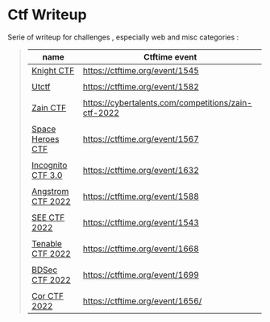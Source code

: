 # Ctf Writeup

Serie of writeup for challenges , especially web and misc categories : 

> | name               | Ctftime event |  
> | ----------------- | ----------- |
> | [Knight CTF](./KnightCTF/README.md) | https://ctftime.org/event/1545 |
> | | | |
> | [Utctf](./UTCTF/README.md)       | https://ctftime.org/event/1582 |
> | | | |
> | [Zain CTF](./ZainCTF/README.md)       | https://cybertalents.com/competitions/zain-ctf-2022 |
> | | | |
> | [Space Heroes CTF](./SpaceHerosCTF/README.md)       | https://ctftime.org/event/1567 |
> | | | |
> | [Incognito CTF 3.0](./IncognitoCTF%203.0/README.md)       | https://ctftime.org/event/1632 |
> | | | |
> | [Angstrom CTF 2022](./AngstromCTF/README.md)       | https://ctftime.org/event/1588 |
> | | | |
> | [SEE CTF 2022](./SeeTF/README.md)       | https://ctftime.org/event/1543 |
> | | | |
> | [Tenable CTF 2022](./TenableCTF/README.md)       | https://ctftime.org/event/1668 |
> | | | |
> | [BDSec CTF 2022](./BDSecCTF/README.md)       | https://ctftime.org/event/1699 |
> | | | |
> | [Cor CTF 2022](./CorCTF/README.md)       | https://ctftime.org/event/1656/ |
